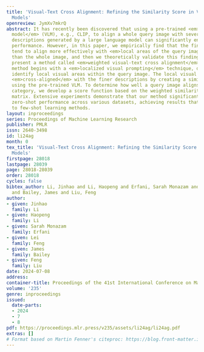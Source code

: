 ```yaml
---
title: 'Visual-Text Cross Alignment: Refining the Similarity Score in Vision-Language
  Models'
openreview: JymXv7mkrQ
abstract: It has recently been discovered that using a pre-trained <em>vision-language
  model</em> (VLM), e.g., CLIP, to align a whole query image with several finer text
  descriptions generated by a large language model can significantly enhance zero-shot
  performance. However, in this paper, we empirically find that the finer descriptions
  tend to align more effectively with <em>local areas of the query image</em> rather
  than the whole image, and then we theoretically validate this finding. Thus, we
  present a method called <em>weighted visual-text cross alignment</em> (WCA). This
  method begins with a <em>localized visual prompting</em> technique, designed to
  identify local visual areas within the query image. The local visual areas are then
  <em>cross-aligned</em> with the finer descriptions by creating a similarity matrix
  using the pre-trained VLM. To determine how well a query image aligns with each
  category, we develop a score function based on the weighted similarities in this
  matrix. Extensive experiments demonstrate that our method significantly improves
  zero-shot performance across various datasets, achieving results that are even comparable
  to few-shot learning methods.
layout: inproceedings
series: Proceedings of Machine Learning Research
publisher: PMLR
issn: 2640-3498
id: li24ag
month: 0
tex_title: 'Visual-Text Cross Alignment: Refining the Similarity Score in Vision-Language
  Models'
firstpage: 28018
lastpage: 28039
page: 28018-28039
order: 28018
cycles: false
bibtex_author: Li, Jinhao and Li, Haopeng and Erfani, Sarah Monazam and Feng, Lei
  and Bailey, James and Liu, Feng
author:
- given: Jinhao
  family: Li
- given: Haopeng
  family: Li
- given: Sarah Monazam
  family: Erfani
- given: Lei
  family: Feng
- given: James
  family: Bailey
- given: Feng
  family: Liu
date: 2024-07-08
address:
container-title: Proceedings of the 41st International Conference on Machine Learning
volume: '235'
genre: inproceedings
issued:
  date-parts:
  - 2024
  - 7
  - 8
pdf: https://proceedings.mlr.press/v235/assets/li24ag/li24ag.pdf
extras: []
# Format based on Martin Fenner's citeproc: https://blog.front-matter.io/posts/citeproc-yaml-for-bibliographies/
---
```

